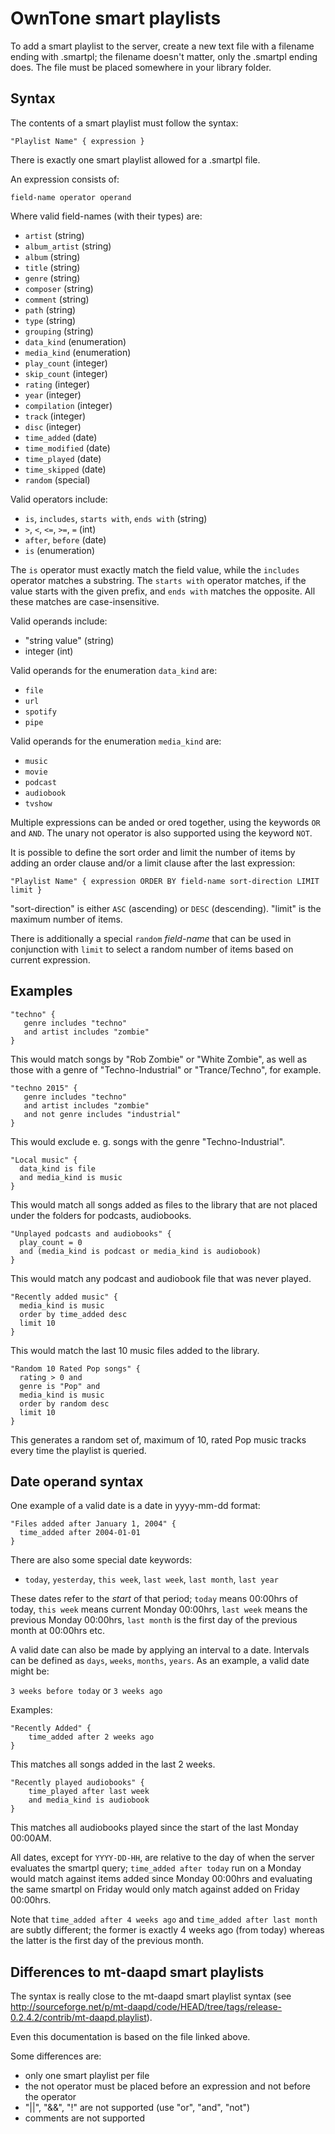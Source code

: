 # OwnTone smart playlists


To add a smart playlist to the server, create a new text file with a filename ending with .smartpl; 
the filename doesn't matter, only the .smartpl ending does. The file must be placed somewhere in your
library folder.


## Syntax

The contents of a smart playlist must follow the syntax:

```
"Playlist Name" { expression }
```

There is exactly one smart playlist allowed for a .smartpl file.


An expression consists of:

```
field-name operator operand
```

Where valid field-names (with their types) are:
* `artist` (string)
* `album_artist` (string)
* `album` (string)
* `title` (string)
* `genre` (string)
* `composer` (string)
* `comment` (string)
* `path` (string)
* `type` (string)
* `grouping` (string)
* `data_kind` (enumeration)
* `media_kind` (enumeration)
* `play_count` (integer)
* `skip_count` (integer)
* `rating` (integer)
* `year` (integer)
* `compilation` (integer)
* `track` (integer)
* `disc` (integer)
* `time_added` (date)
* `time_modified` (date)
* `time_played` (date)
* `time_skipped` (date)
* `random` (special)

Valid operators include:
* `is`, `includes`, `starts with`, `ends with` (string)
* `>`, `<`, `<=`, `>=`, `=` (int)
* `after`, `before` (date)
* `is` (enumeration)

The `is` operator must exactly match the field value, while the `includes` operator matches a substring.
The `starts with` operator matches, if the value starts with the given prefix,
and `ends with` matches the opposite. All these matches are case-insensitive.

Valid operands include:
* "string value" (string)
* integer (int)

Valid operands for the enumeration `data_kind` are:
* `file`
* `url`
* `spotify`
* `pipe`

Valid operands for the enumeration `media_kind` are:
* `music`
* `movie`
* `podcast`
* `audiobook`
* `tvshow`


Multiple expressions can be anded or ored together, using the keywords `OR` and `AND`. The unary not operator is also supported using the keyword `NOT`.


It is possible to define the sort order and limit the number of items by adding an order clause and/or a limit clause after the last expression:

```
"Playlist Name" { expression ORDER BY field-name sort-direction LIMIT limit }
```

"sort-direction" is either `ASC` (ascending) or `DESC` (descending). "limit" is the maximum number of items.

There is additionally a special `random` _field-name_ that can be used in conjunction with `limit` to select a random number of items based on current expression.


## Examples

```
"techno" {
   genre includes "techno"
   and artist includes "zombie"
}
```

This would match songs by "Rob Zombie" or "White Zombie", as well as those with a genre of "Techno-Industrial" or
"Trance/Techno", for example.

```
"techno 2015" {
   genre includes "techno"
   and artist includes "zombie"
   and not genre includes "industrial"
}
```

This would exclude e. g. songs with the genre "Techno-Industrial".

```
"Local music" {
  data_kind is file
  and media_kind is music
}
```

This would match all songs added as files to the library that are not placed under the folders for podcasts, audiobooks.

```
"Unplayed podcasts and audiobooks" {
  play_count = 0
  and (media_kind is podcast or media_kind is audiobook)
}
```

This would match any podcast and audiobook file that was never played.

```
"Recently added music" {
  media_kind is music
  order by time_added desc
  limit 10
}
```
This would match the last 10 music files added to the library.

```
"Random 10 Rated Pop songs" {
  rating > 0 and
  genre is "Pop" and
  media_kind is music
  order by random desc
  limit 10
}
```
This generates a random set of, maximum of 10, rated Pop music tracks every time the playlist is queried.

## Date operand syntax

One example of a valid date is a date in yyyy-mm-dd format:

```
"Files added after January 1, 2004" {
  time_added after 2004-01-01
}
```

There are also some special date keywords:
* `today`, `yesterday`, `this week`, `last week`, `last month`, `last year`

These dates refer to the _start_ of that period; `today` means 00:00hrs of today, `this week` means current Monday 00:00hrs, `last week` means the previous Monday 00:00hrs, `last month` is the first day of the previous month at 00:00hrs etc.

A valid date can also be made by applying an interval to a date. Intervals can be defined as `days`, `weeks`, `months`, `years`.
As an example, a valid date might be:

```3 weeks before today``` or ```3 weeks ago```


Examples:

```
"Recently Added" {
    time_added after 2 weeks ago
}
```

This matches all songs added in the last 2 weeks.

```
"Recently played audiobooks" {
    time_played after last week
    and media_kind is audiobook
}
```

This matches all audiobooks played since the start of the last Monday 00:00AM.

All dates, except for `YYYY-DD-HH`, are relative to the day of when the server evaluates the smartpl query; `time_added after today` run on a Monday would match against items added since Monday 00:00hrs and evaluating the same smartpl on Friday would only match against added on Friday 00:00hrs.

Note that `time_added after 4 weeks ago` and `time_added after last month` are subtly different; the former is exactly 4 weeks ago (from today) whereas the latter is the first day of the previous month.


## Differences to mt-daapd smart playlists

The syntax is really close to the mt-daapd smart playlist syntax (see
http://sourceforge.net/p/mt-daapd/code/HEAD/tree/tags/release-0.2.4.2/contrib/mt-daapd.playlist).

Even this documentation is based on the file linked above.

Some differences are:
* only one smart playlist per file
* the not operator must be placed before an expression and not before the operator
* "||", "&&", "!" are not supported (use "or", "and", "not")
* comments are not supported

